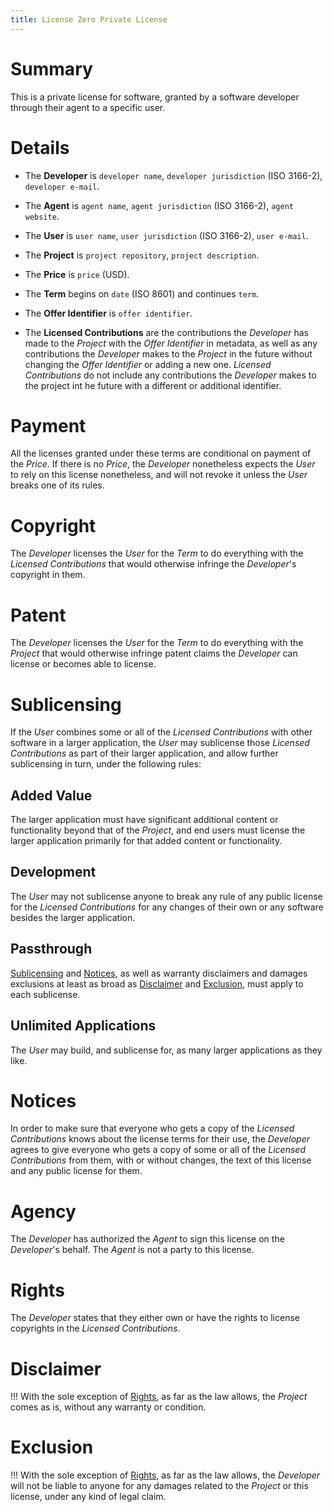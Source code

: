 ```yaml
---
title: License Zero Private License
---
```


# Summary

This is a private license for software, granted by a software developer through their agent to a specific user.

# Details

- The **Developer** is `developer name`, `developer jurisdiction` (ISO 3166-2), `developer e-mail`.

- The **Agent** is `agent name`, `agent jurisdiction` (ISO 3166-2), `agent website`.

- The **User** is `user name`, `user jurisdiction` (ISO 3166-2), `user e-mail`.

- The **Project** is `project repository`, `project description`.

- The **Price** is `price` (USD).

- The **Term** begins on `date` (ISO 8601) and continues `term`.

- The **Offer Identifier** is `offer identifier`.

- The **Licensed Contributions** are the contributions the _Developer_ has made to the _Project_ with the _Offer Identifier_ in metadata, as well as any contributions the _Developer_ makes to the _Project_ in the future without changing the _Offer Identifier_ or adding a new one.  _Licensed Contributions_ do not include any contributions the _Developer_ makes to the project int he future with a different or additional identifier.

# Payment

All the licenses granted under these terms are conditional on payment of the _Price_.  If there is no _Price_, the _Developer_ nonetheless expects the _User_ to rely on this license nonetheless, and will not revoke it unless the _User_ breaks one of its rules.

# Copyright

The _Developer_ licenses the _User_ for the _Term_ to do everything with the _Licensed Contributions_ that would otherwise infringe the _Developer_'s copyright in them.

# Patent

The _Developer_ licenses the _User_ for the _Term_ to do everything with the _Project_ that would otherwise infringe patent claims the _Developer_ can license or becomes able to license.

# Sublicensing

If the _User_ combines some or all of the _Licensed Contributions_ with other software in a larger application, the _User_ may sublicense those _Licensed Contributions_ as part of their larger application, and allow further sublicensing in turn, under the following rules:

## Added Value

The larger application must have significant additional content or functionality beyond that of the _Project_, and end users must license the larger application primarily for that added content or functionality.

## Development

The _User_ may not sublicense anyone to break any rule of any public license for the _Licensed Contributions_ for any changes of their own or any software besides the larger application.

## Passthrough

[Sublicensing](#sublicensing) and [Notices](#notices), as well as warranty disclaimers and damages exclusions at least as broad as [Disclaimer](#disclaimer) and [Exclusion](#exclusion), must apply to each sublicense.

## Unlimited Applications

The _User_ may build, and sublicense for, as many larger applications as they like.

# Notices

In order to make sure that everyone who gets a copy of the _Licensed Contributions_ knows about the license terms for their use, the _Developer_ agrees to give everyone who gets a copy of some or all of the _Licensed Contributions_ from them, with or without changes, the text of this license and any public license for them.

# Agency

The _Developer_ has authorized the _Agent_ to sign this license on the _Developer_'s behalf.  The _Agent_ is not a party to this license.

# Rights

The _Developer_ states that they either own or have the rights to license copyrights in the _Licensed Contributions_.

# Disclaimer

!!! With the sole exception of [Rights](#rights), as far as the law allows, the _Project_ comes as is, without any warranty or condition.

# Exclusion

!!! With the sole exception of [Rights](#rights), as far as the law allows, the _Developer_ will not be liable to anyone for any damages related to the _Project_ or this license, under any kind of legal claim.
